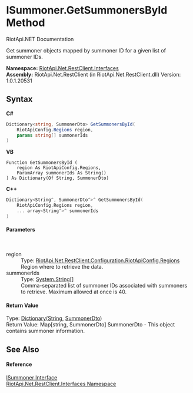 # ISummoner.GetSummonersById Method 
RiotApi.NET Documentation 

Get summoner objects mapped by summoner ID for a given list of summoner IDs.

**Namespace:**&nbsp;<a href="48cda41f-0d73-abf8-ab33-13ac48004c66">RiotApi.Net.RestClient.Interfaces</a><br />**Assembly:**&nbsp;RiotApi.Net.RestClient (in RiotApi.Net.RestClient.dll) Version: 1.0.1.20531

## Syntax

**C#**<br />
``` C#
Dictionary<string, SummonerDto> GetSummonersById(
	RiotApiConfig.Regions region,
	params string[] summonerIds
)
```

**VB**<br />
``` VB
Function GetSummonersById ( 
	region As RiotApiConfig.Regions,
	ParamArray summonerIds As String()
) As Dictionary(Of String, SummonerDto)
```

**C++**<br />
``` C++
Dictionary<String^, SummonerDto^>^ GetSummonersById(
	RiotApiConfig.Regions region, 
	... array<String^>^ summonerIds
)
```


#### Parameters
&nbsp;<dl><dt>region</dt><dd>Type: <a href="4d977124-7072-aed6-d4c3-44de17e37ee2">RiotApi.Net.RestClient.Configuration.RiotApiConfig.Regions</a><br />Region where to retrieve the data.</dd><dt>summonerIds</dt><dd>Type: <a href="http://msdn2.microsoft.com/en-us/library/s1wwdcbf" target="_blank">System.String</a>[]<br />Comma-separated list of summoner IDs associated with summoners to retrieve. Maximum allowed at once is 40.</dd></dl>

#### Return Value
Type: <a href="http://msdn2.microsoft.com/en-us/library/xfhwa508" target="_blank">Dictionary</a>(<a href="http://msdn2.microsoft.com/en-us/library/s1wwdcbf" target="_blank">String</a>, <a href="e81ef3ae-5319-af43-7976-1e390b33945e">SummonerDto</a>)<br />Return Value: Map[string, SummonerDto] SummonerDto - This object contains summoner information.

## See Also


#### Reference
<a href="ab953f7d-20e4-e2c6-f60e-9dd9f250bebc">ISummoner Interface</a><br /><a href="48cda41f-0d73-abf8-ab33-13ac48004c66">RiotApi.Net.RestClient.Interfaces Namespace</a><br />